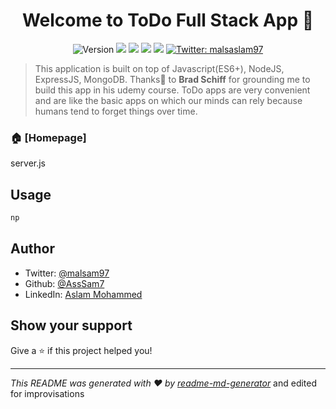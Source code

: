 <h1 align="center">Welcome to ToDo Full Stack App 👋</h1>
<p align="center">
  <img alt="Version" src="https://img.shields.io/badge/version-v0.1-blue.svg?cacheSeconds=2592000" />
  <img src="https://img.shields.io/badge/npm-v6.12.1-red">
  <img src="https://img.shields.io/badge/node-12.3.1-green">
  <img src="https://img.shields.io/badge/express-v4.17.1-orange">
  <img src="https://img.shields.io/badge/mongodb-v2.0.4-brightgreen">
  <a href="https://twitter.com/mamalasa" target="_blank">
    <img alt="Twitter: malsaslam97" src="https://img.shields.io/twitter/follow/malsaslam97.svg?style=social" />
  </a>
</p>

> This application is built on top of Javascript(ES6+), NodeJS, ExpressJS, MongoDB. Thanks🤝 to **Brad Schiff** for grounding me to build this app in his udemy course. ToDo apps are very convenient and are like the basic apps on which our minds can rely because humans tend to forget things over time. 

### 🏠 [Homepage]
server.js

## Usage

```sh
np
```

## Author

* Twitter: [@malsam97](https://twitter.com/malsaslam97)
* Github: [@AssSam7](https://github.com/AssSam7)
* LinkedIn: [Aslam Mohammed](https://www.linkedin.com/in/malsaslam97/)

## Show your support

Give a ⭐️ if this project helped you!

***
_This README was generated with ❤️ by [readme-md-generator](https://github.com/kefranabg/readme-md-generator)_ and edited for improvisations

